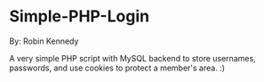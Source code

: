 Simple-PHP-Login
================

By: Robin Kennedy

A very simple PHP script with MySQL backend to store usernames, passwords, and use cookies to protect a member's area.
:)

